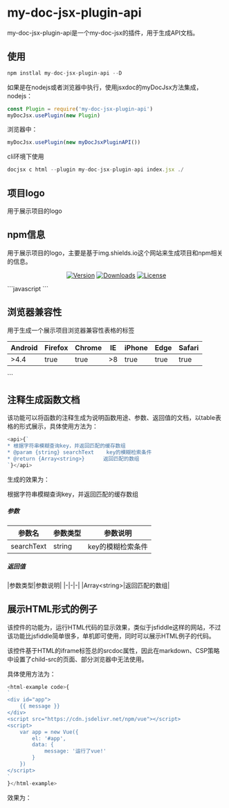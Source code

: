 # my-doc-jsx-plugin-api
my-doc-jsx-plugin-api是一个my-doc-jsx的插件，用于生成API文档。

## 使用
```javascript
npm instlal my-doc-jsx-plugin-api --D
```
如果是在nodejs或者浏览器中执行，使用jsxdoc的myDocJsx方法集成，nodejs：

```javascript
const Plugin = require('my-doc-jsx-plugin-api')
myDocJsx.usePlugin(new Plugin)
```
浏览器中：

```javascript
myDocJsx.usePlugin(new myDocJsxPluginAPI())
```
cli环境下使用

```javascript
docjsx c html --plugin my-doc-jsx-plugin-api index.jsx ./
```

## 项目logo
用于展示项目的logo


## npm信息
用于展示项目的logo，主要是基于img.shields.io这个网站来生成项目和npm相关的信息。

<p class="mydoc_api_npm-info" align="center">
            <a href="https://www.npmjs.com/package/my-doc-jsx-plugin-api"><img src="https://img.shields.io/npm/v/my-doc-jsx-plugin-api.svg" alt="Version"></a>
            <a href="https://www.npmjs.com/package/my-doc-jsx-plugin-api"><img src="https://img.shields.io/npm/dm/my-doc-jsx-plugin-api.svg" alt="Downloads"></a>
            <a href="https://www.npmjs.com/package/my-doc-jsx-plugin-api"><img src="https://img.shields.io/npm/l/my-doc-jsx-plugin-api.svg" alt="License"></a>
        </p>```javascript
<npm-info version downloads license name="my-doc-jsx-plugin-api"></npm-info>
```

## 浏览器兼容性
用于生成一个展示项目浏览器兼容性表格的标签

|Android|Firefox|Chrome|IE|iPhone|Edge|Safari|
|----|----|----|----|----|----|----|
|&gt;4.4|true|true|&gt;8|true|true|true|```javascript
<browser-list Android=">4.4" Firefox Chrome IE=">8" iPhone Edge Safari/>
```

## 注释生成函数文档
该功能可以将函数的注释生成为说明函数用途、参数、返回值的文档，以table表格的形式展示，具体使用方法为：

```javascript
<api>{`
* 根据字符串模糊查询key，并返回匹配的缓存数组
* @param {string} searchText    key的模糊检索条件
* @return {Array<string>}      返回匹配的数组
`}</api>
```
生成的效果为：


>
根据字符串模糊查询key，并返回匹配的缓存数组


##### 参数
|参数名|参数类型|参数说明|
|-|-|-|
|searchText|string|key的模糊检索条件|



##### 返回值
|参数类型|参数说明|
|-|-|-|
|Array&lt;string&gt;|返回匹配的数组|


## 展示HTML形式的例子
该控件的功能为，运行HTML代码的显示效果，类似于jsfiddle这样的网站，不过该功能比jsfiddle简单很多，单机即可使用，同时可以展示HTML例子的代码。

该控件基于HTML的iframe标签总的srcdoc属性，因此在markdown、CSP策略中设置了child-src的页面、部分浏览器中无法使用。

具体使用方法为：

```javascript
<html-example code>{
`
<div id="app">
    {{ message }}
</div>
<script src="https://cdn.jsdelivr.net/npm/vue"></script>
<script>
    var app = new Vue({
        el: '#app',
        data: {
            message: '运行了vue!'
        }
    })
</script>
`
}</html-example>
```
效果为：



